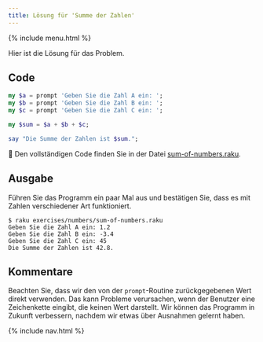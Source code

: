 ```yaml
---
title: Lösung für 'Summe der Zahlen'
---
```


{% include menu.html %}

Hier ist die Lösung für das Problem.

## Code

```raku
my $a = prompt 'Geben Sie die Zahl A ein: ';
my $b = prompt 'Geben Sie die Zahl B ein: ';
my $c = prompt 'Geben Sie die Zahl C ein: ';

my $sum = $a + $b + $c;

say "Die Summe der Zahlen ist $sum.";
```

🦋 Den vollständigen Code finden Sie in der Datei [sum-of-numbers.raku](https://github.com/ash/raku-course/blob/master/exercises/numbers/sum-of-numbers.raku).

## Ausgabe

Führen Sie das Programm ein paar Mal aus und bestätigen Sie, dass es mit Zahlen verschiedener Art funktioniert.

```console
$ raku exercises/numbers/sum-of-numbers.raku
Geben Sie die Zahl A ein: 1.2
Geben Sie die Zahl B ein: -3.4
Geben Sie die Zahl C ein: 45
Die Summe der Zahlen ist 42.8.
```

## Kommentare

Beachten Sie, dass wir den von der `prompt`-Routine zurückgegebenen Wert direkt verwenden. Das kann Probleme verursachen, wenn der Benutzer eine Zeichenkette eingibt, die keinen Wert darstellt. Wir können das Programm in Zukunft verbessern, nachdem wir etwas über Ausnahmen gelernt haben.

{% include nav.html %}
